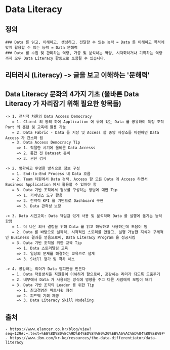 # Data Literacy
  ## 정의 
    ### Data 를 읽고, 이해하고, 생성하고, 전달할 수 있는 능력 = Data 를 이해하고 목적에 맞게 활용할 수 있는 능력 = Data 문해력
    ### Data 를 수집 및 관리하는 역량, 가공 및 분석하는 역량, 시각화하거나 기획하는 역량까지 모두 Data Literacy 활동으로 포함될 수 있습니다.
    
  ## 리터러시 (Literacy) -> 글을 보고 이해하는 '문해력'
  ## Data Literacy 문화의 4가지 기초 (올바른 Data Literacy 가 자리잡기 위해 필요한 항목들)
    -> 1. 전사적 차원의 Data Access Democracy
       = 1. Client 의 동의 하에 Application 에 묶여 있는 Data 를 공유하여 특정 조직 Part 의 훈련 및 교육에 활용 가능
       = 2. Data Fabric - Data 를 저장 및 Access 할 중앙 저장소를 마련하면 Data Access 가 간소화 됨
       = 3. Data Access Democracy Tip
         => 1. 적절한 시기에 올바른 Data Accesss
         => 2. 통합 전 Dataset 준비
         => 3. 권한 검사
       
    -> 2. 명확하고 투명한 방식으로 정보 구성
       = 1. End-to-End Process 내 Data 흐름
       = 2. Team 차원에서 Data 검색, Access 할 모든 Data 에 Access 하면서 Business Application 에서 활용할 수 있어야 함
       = 3. Data 기반 조직에서 정보를 구성하는 방법에 대한 Tip
         => 1. 거버넌스 도구 활용
         => 2. 전략적 KPI 를 기반으로 Dashboard 구현
         => 3. Data 관측성 보장

    -> 3. Data 시민교육: Data 책임감 있게 사용 및 분석하며 Data 를 실행에 옮기는 능력 함양
       = 1. 더 나은 의사 결정을 위해 Data 를 읽고 해독하고 사용하는데 도움이 됨
       = 2. Data 를 바탕으로 설득력, 시작적인 스토리를 만들고, 실행 가능한 지식과 구체적인 Business 결과를 얻음으로써, Data Literacy Program 을 성공시킴
       = 3. Data 기반 조직을 위한 교육 Tip
         => 1. Data 스토리텔링 교육
         => 2. 일상의 문제를 해결하는 교육으로 설계
         => 3. Skill 평가 및 격차 해소
         
    -> 4. 공감하는 리더가 Data 챔피언을 만든다
       = 1. Data 작동방식을 직원들이 이해하게 함으로써, 공감하는 리더가 되도록 도움주기
       = 2. 내부에서 Data 가 사용되는 방식에 영향을 주고 다른 사람에게 모범이 돼기
       = 3. Data 기반 조직의 Leader 를 위한 Tip
         => 1. 최고경영진 파트너쉽 형성
         => 2. 피드백 기회 제공
         => 3. Data Literacy Skill Modeling
         
  ## 출처
    - https://www.elancer.co.kr/blog/view?seq=129#:~:text=%EB%8D%B0%EC%9D%B4%ED%84%B0%20%EB%A6%AC%ED%84%B0%EB%9F%AC%EC%8B%9C%EB%8A%94%20'%EB%8D%B0%EC%9D%B4%ED%84%B0%EB%A5%BC,%EC%9E%88%EB%8A%94%20%EB%8A%A5%EB%A0%A5'%EC%9D%84%20%EB%9C%BB%ED%95%A9%EB%8B%88%EB%8B%A4.
    - https://www.ibm.com/kr-ko/resources/the-data-differentiator/data-literacy
